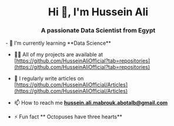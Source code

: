 
<h1 align="center">Hi 👋, I'm Hussein Ali</h1>
<h3 align="center">A passionate Data Scientist from Egypt</h3>
- 🌱 I’m currently learning **Data Science**

- 👨‍💻 All of my projects are available at [https://github.com/HusseinAliOfficial?tab=repositories](https://github.com/HusseinAliOfficial?tab=repositories)

- 📝 I regularly write articles on [https://github.com/HusseinAliOfficial/Articles](https://github.com/HusseinAliOfficial/Articles)

- 📫 How to reach me **hussein.ali.mabrouk.abotalb@gmail.com**

- ⚡ Fun fact ** Octopuses have three hearts**

